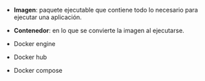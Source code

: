 - **Imagen**: paquete ejecutable que contiene todo lo necesario para ejecutar una aplicación.
- **Contenedor**: en lo que se convierte la imagen al ejecutarse.

- Docker engine
- Docker hub
- Docker compose